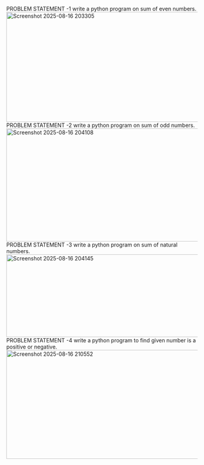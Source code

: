 PROBLEM STATEMENT -1 write a python program on sum of even numbers.
<img width="1245" height="290" alt="Screenshot 2025-08-16 203305" src="https://github.com/user-attachments/assets/94b3c8a2-9356-4d62-8d4f-2269e6174aaa" />
PROBLEM STATEMENT -2 write a python program on sum of odd numbers.
<img width="1285" height="298" alt="Screenshot 2025-08-16 204108" src="https://github.com/user-attachments/assets/fa3aee0d-d932-423b-9ce0-e179df1d39af" />
PROBLEM STATEMENT -3 write a python program on sum of natural numbers.
<img width="1279" height="218" alt="Screenshot 2025-08-16 204145" src="https://github.com/user-attachments/assets/2c264440-9f06-4d35-b29a-ffeecffe03a2" />
PROBLEM STATEMENT -4 write a python program to find given number is a positive or negative.
<img width="1211" height="287" alt="Screenshot 2025-08-16 210552" src="https://github.com/user-attachments/assets/d3006ac7-0d61-4c55-b4eb-613d5b14179f" />
